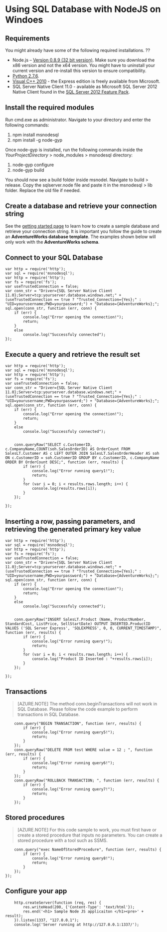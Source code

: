 <properties 
	pageTitle="Connect to SQL Database by using NodeJS with msnodesql on Windows" 
	description="Give a code sample you can use to connect to Azure SQL Database."
	services="sql-database" 
	documentationCenter="" 
	authors="meet-bhagdev" 
	manager="jeffreyg" 
	editor=""/>


<tags 
	ms.service="sql-database" 
	ms.workload="sql-database" 
	ms.tgt_pltfrm="na" 
	ms.devlang="nodejs" 
	ms.topic="article" 
	ms.date="04/13/2015" 
	ms.author="mebha"/>


# Using SQL Database with NodeJS on Windoes


## Requirements


You might already have some of the following required installations. ??


-  Node.js – [Version 0.8.9 (32 bit version)](http://blog.nodejs.org/2012/09/11/node-v0-8-9-stable/).  Make sure you download the x86 version and not the x64 version. You might have to uninstall your current version and re-install this version to ensure compatibility.
- [Python 2.7.6](https://www.python.org/download/releases/2.7.6/).
- [Visual C++ 2010](https://app.vssps.visualstudio.com/profile/review?download=true&family=VisualStudioCExpress&release=VisualStudio2010&type=web&slcid=0x409&context=eyJwZSI6MSwicGMiOjEsImljIjoxLCJhbyI6MCwiYW0iOjEsIm9wIjpudWxsLCJhZCI6bnVsbCwiZmEiOjAsImF1IjpudWxsLCJjdiI6OTY4OTg2MzU1LCJmcyI6MCwic3UiOjAsImVyIjoxfQ2) - the Express edition is freely available from Microsoft.
- SQL Server Native Client 11.0 - available as Microsoft SQL Server 2012 Native Client found in the [SQL Server 2012 Feature Pack](http://www.microsoft.com/en-us/download/details.aspx?id=29065).



## Install the required modules
Run cmd.exe as administrator. Navigate to your directory and enter the following commands:


1. npm install msnodesql
2. npm install -g node-gyp


Once node-gyp is installed, run the following commands inside the *YourProjectDirectory* > node_modules > msnodesql directory:


1. node-gyp configure 
2. node-gyp build


You should now see a build folder inside msnodel. Navigate to build > release. Copy the sqlserver.node file and paste it in the msnodesql > lib folder. Replace the old file if needed.


## Create a database and retrieve your connection string
 
See the [getting started page](http://example.com/) to learn how to create a sample database and retrieve your connection string. It is important you follow the guide to create an **AdventureWorks database template**. The examples shown below will only work with the **AdventureWorks schema**. 


## Connect to your SQL Database

	var http = require('http');
	var sql = require('msnodesql');
	var http = require('http');
	var fs = require('fs');
	var useTrustedConnection = false;
	var conn_str = "Driver={SQL Server Native Client 11.0};Server=tcp:yourserver.database.windows.net;" + (useTrustedConnection == true ? "Trusted_Connection={Yes};" : "UID=yourusername;PWD=yourpassword;") + "Database={AdventureWorks};";
	sql.open(conn_str, function (err, conn) {
	    if (err) {
	        console.log("Error opening the connection!");
	        return;
	    }
	    else
	        console.log("Successfuly connected");
	});	
	
	
## Execute a query and retrieve the result set

	var http = require('http');
	var sql = require('msnodesql');
	var http = require('http');
	var fs = require('fs');
	var useTrustedConnection = false;
	var conn_str = "Driver={SQL Server Native Client 11.0};Server=tcp:yourserver.database.windows.net;" + (useTrustedConnection == true ? "Trusted_Connection={Yes};" : "UID=yourusername;PWD=yourpassword;") + "Database={AdventureWorks};";
	sql.open(conn_str, function (err, conn) {
	    if (err) {
	        console.log("Error opening the connection!");
	        return;
	    }
	    else
	        console.log("Successfuly connected");
	
	
	    conn.queryRaw("SELECT c.CustomerID, c.CompanyName,COUNT(soh.SalesOrderID) AS OrderCount FROM SalesLT.Customer AS c LEFT OUTER JOIN SalesLT.SalesOrderHeader AS soh ON c.CustomerID = soh.CustomerID GROUP BY c.CustomerID, c.CompanyName ORDER BY OrderCount DESC;", function (err, results) {
	        if (err) {
	            console.log("Error running query1!");
	            return;
	        }
	        for (var i = 0; i < results.rows.length; i++) {
	            console.log(results.rows[i]);
	        }
	    });
	   
	});

## Inserting a row, passing parameters, and retrieving the generated primary key value


	var http = require('http');
	var sql = require('msnodesql');
	var http = require('http');
	var fs = require('fs');
	var useTrustedConnection = false;
	var conn_str = "Driver={SQL Server Native Client 11.0};Server=tcp:yourserver.database.windows.net;" + (useTrustedConnection == true ? "Trusted_Connection={Yes};" : "UID=yourusername;PWD=yourpassword;") + "Database={AdventureWorks};";
	sql.open(conn_str, function (err, conn) {
	    if (err) {
	        console.log("Error opening the connection!");
	        return;
	    }
	    else
	        console.log("Successfuly connected");
	
	
	    conn.queryRaw("INSERT SalesLT.Product (Name, ProductNumber, StandardCost, ListPrice, SellStartDate) OUTPUT INSERTED.ProductID VALUES ('SQL Server Express', 'SQLEXPRESS', 0, 0, CURRENT_TIMESTAMP)", function (err, results) {
	        if (err) {
	            console.log("Error running query!");
	            return;
	        }
	        for (var i = 0; i < results.rows.length; i++) {
	            console.log("Product ID Inserted : "+results.rows[i]);
	        }
	    });
	   
	});
	
## Transactions
	
	
> [AZURE.NOTE] The method conn.beginTransactions will not work in SQL Database. Please follow the code example to perform transactions in SQL Database.
	
	
		conn.query("BEGIN TRANSACTION", function (err, results) {
			if (err) {
				console.log("Error running query5!");
				return;
			}
		});
		conn.queryRaw("DELETE FROM test WHERE value = 12 ; ", function (err, results) {
			if (err) {
				console.log("Error running query6!");
				return;
			}
		});
		conn.queryRaw("ROLLBACK TRANSACTION; ", function (err, results) {
			if (err) {
				console.log("Error running query7!");
				return;
			}
		});
	
	
## Stored procedures
	
	
> [AZURE.NOTE] For this code sample to work, you must first have or create a stored procedure that inputs no parameters. You can create a stored procedure with a tool such as SSMS.
	
	
		conn.query("exec NameOfStoredProcedure", function (err, results) {
			if (err) {
				console.log("Error running query8!");
				return;
			}
		});
	});

	
## Configure your app
	
	
		http.createServer(function (req, res) {
			res.writeHead(200, {'Content-Type': 'text/html'});
			res.end('<h1> Sample Node JS applicaiton </h1><pre>' + result);
		}).listen(1337, "127.0.0.1");
		console.log('Server running at http://127.0.0.1:1337/');
	
